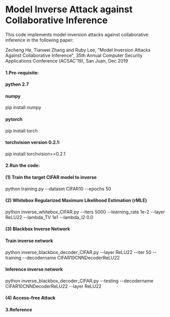 # Model Inverse Attack against Collaborative Inference

This code implements model inversion attacks against collaborative inference in the following paper:

Zecheng He, Tianwei Zhang and Ruby Lee, "Model Inversion Attacks Against Collaborative Inference", 35th Annual Computer Security Applications Conference (ACSAC'19), San Juan, Dec 2019

#### 1.Pre-requisite:
#### python 2.7
#### numpy
pip install numpy
#### pytorch
pip install torch
#### torchvision version 0.2.1:
pip install torchvision==0.2.1

#### 2.Run the code:
#### (1) Train the target CIFAR model to inverse

python training.py --dataset CIFAR10 --epochs 50

#### (2) Whitebox Regularized Maximum Likelihood Estimation (rMLE)

python inverse_whitebox_CIFAR.py --iters 5000 --learning_rate 1e-2 --layer ReLU22 --lambda_TV 1e1 --lambda_l2 0.0

#### (3) Blackbox Inverse Network
#### Train inverse network
python inverse_blackbox_decoder_CIFAR.py --layer ReLU22 --iter 50 --training --decodername CIFAR10CNNDecoderReLU22
#### Inference inverse network
python inverse_blackbox_decoder_CIFAR.py --testing --decodername CIFAR10CNNDecoderReLU22 --layer ReLU22

#### (4) Access-free Attack

#### 3.Reference
